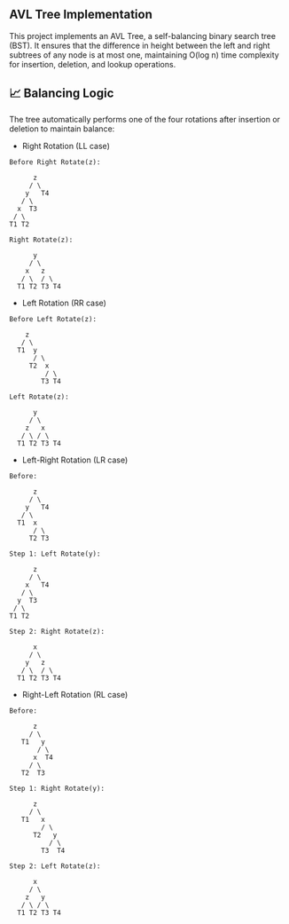 ## AVL Tree Implementation
This project implements an AVL Tree, a self-balancing binary search tree (BST). It ensures that the difference in height between the left and right subtrees of any node is at most one, maintaining O(log n) time complexity for insertion, deletion, and lookup operations.

## 📈 Balancing Logic
The tree automatically performs one of the four rotations after insertion or deletion to maintain balance:

- Right Rotation (LL case)
```text
Before Right Rotate(z):

      z
     / \
    y   T4
   / \
  x  T3
 / \
T1 T2

Right Rotate(z):

      y
     / \
    x   z
   / \  / \
  T1 T2 T3 T4
```

- Left Rotation (RR case)
```text
Before Left Rotate(z):

    z
   / \
  T1  y
      / \
     T2  x
         / \
        T3 T4

Left Rotate(z):

      y
     / \
    z   x
   / \ / \
  T1 T2 T3 T4
```

- Left-Right Rotation (LR case)
```text
Before:

      z
     / \
    y   T4
   / \
  T1  x
      / \
     T2 T3

Step 1: Left Rotate(y):

      z
     / \
    x   T4
   / \
  y  T3
 / \
T1 T2

Step 2: Right Rotate(z):

      x
     / \
    y   z
   / \  / \
  T1 T2 T3 T4
```

- Right-Left Rotation (RL case)
```text
Before:

      z
     / \
   T1   y
       / \
      x  T4
     / \
   T2  T3

Step 1: Right Rotate(y):

      z
     / \
   T1   x
        / \
      T2   y
          / \
        T3  T4

Step 2: Left Rotate(z):

      x
     / \
    z   y
   / \ / \
  T1 T2 T3 T4
```
